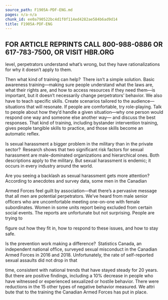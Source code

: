 ```yaml
---
source_path: F1905A-PDF-ENG.md
pages: n/a-n/a
chunk_id: ee0a790522bc4d1f0f114ed4282ae584b6ad9d14
title: F1905A-PDF-ENG
---
```

## FOR ARTICLE REPRINTS CALL 800-988-0886 OR 617-783-7500, OR VISIT HBR.ORG

level, perpetrators understand what’s wrong, but they have rationalizations for why it doesn’t apply to them.

Then what kind of training can help? There isn’t a simple solution. Basic awareness training—making sure people understand what the laws are, what their rights are, and how to access resources if they need them—is important, but it doesn’t necessarily change perpetrators’ behavior. We also have to teach speciﬁc skills. Create scenarios tailored to the audience— situations that will resonate. If people are comfortable, try role-playing. Talk to people about how they’d handle a given situation—why one person would respond one way and someone else another way— and discuss the best responses. That kind of training, including bystander intervention training, gives people tangible skills to practice, and those skills become an automatic reﬂex.

Is sexual harassment a bigger problem in the military than in the private sector? Research shows that two signiﬁcant risk factors for sexual harassment are male-dominated organizations and hierarchical ones. Both descriptions apply to the military. But sexual harassment is endemic; it occurs in every industry around the world.

Are you seeing a backlash as sexual harassment gets more attention? According to anecdotes and survey data, some men in the Canadian

Armed Forces feel guilt by association—that there’s a pervasive message that all men are potential perpetrators. We’ve heard from male senior ofﬁcers who are uncomfortable meeting one-on-one with female subordinates. Women in some units report being excluded from certain social events. The reports are unfortunate but not surprising. People are trying to

ﬁgure out how they ﬁt in, how to respond to these issues, and how to stay safe.

Is the prevention work making a difference? Statistics Canada, an independent national ofﬁce, surveyed sexual misconduct in the Canadian Armed Forces in 2016 and 2018. Unfortunately, the rate of self-reported sexual assaults did not drop in that

time, consistent with national trends that have stayed steady for 20 years. But there are positive ﬁndings, including a 10% decrease in people who have witnessed or experienced sexualized or hostile behavior. There were reductions in the 15 other types of negative behavior measured. We attri bute that to the training the Canadian Armed Forces has put in place.
